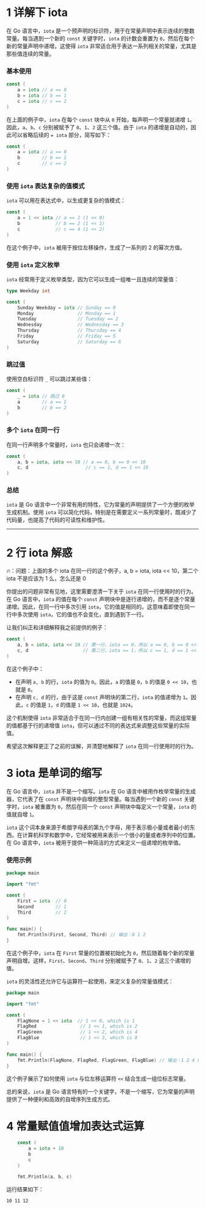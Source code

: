 # 1 详解下 iota

在 Go 语言中，`iota` 是一个预声明的标识符，用于在常量声明中表示连续的整数常量。每当遇到一个新的 `const` 关键字时，`iota` 的计数会重置为 `0`，然后在每个新的常量声明中递增。这使得 `iota` 非常适合用于表达一系列相关的常量，尤其是那些值连续的常量。

### 基本使用

```go
const (
    a = iota // a == 0
    b = iota // b == 1
    c = iota // c == 2
)
```

在上面的例子中，`iota` 在每个 `const` 块中从 `0` 开始，每声明一个常量就递增 `1`。因此，`a`、`b`、`c` 分别被赋予了 `0`、`1`、`2` 这三个值。由于 `iota` 的递增是自动的，因此可以省略后续的 `= iota` 部分，简写如下：

```go
const (
    a = iota // a == 0
    b        // b == 1
    c        // c == 2
)
```

### 使用 `iota` 表达复杂的值模式

`iota` 可以用在表达式中，以生成更复杂的值模式：

```go
const (
    a = 1 << iota // a == 1 (1 << 0)
    b             // b == 2 (1 << 1)
    c             // c == 4 (1 << 2)
)
```

在这个例子中，`iota` 被用于按位左移操作，生成了一系列的 2 的幂次方值。

### 使用 `iota` 定义枚举

`iota` 经常用于定义枚举类型，因为它可以生成一组唯一且连续的常量值：

```go
type Weekday int

const (
    Sunday Weekday = iota // Sunday == 0
    Monday                // Monday == 1
    Tuesday               // Tuesday == 2
    Wednesday             // Wednesday == 3
    Thursday              // Thursday == 4
    Friday                // Friday == 5
    Saturday              // Saturday == 6
)
```

### 跳过值

使用空白标识符 `_` 可以跳过某些值：

```go
const (
    _ = iota // 跳过 0
    a        // a == 1
    b        // b == 2
)
```

### 多个 `iota` 在同一行

在同一行声明多个常量时，`iota` 也只会递增一次：

```go
const (
    a, b = iota, iota << 10 // a == 0, b == 0 << 10
    c, d                     // c == 1, d == 1 << 10
)
```

### 总结

`iota` 是 Go 语言中一个非常有用的特性，它为常量的声明提供了一个方便的枚举生成机制。使用 `iota` 可以简化代码，特别是在需要定义一系列常量时，既减少了代码量，也提高了代码的可读性和维护性。

---

# 2 行 iota 解惑

🔥：问题：上面的多个 iota 在同一行的这个例子，a, b = iota, iota << 10，第二个 iota 不是应该为 1 么，怎么还是 0

你提出的问题非常有见地，这里需要澄清一下关于 `iota` 在同一行使用时的行为。在 Go 语言中，`iota` 的值在每个 `const` 声明块中是逐行递增的，而不是逐个常量递增。因此，在同一行中多次引用 `iota`，它的值是相同的。这意味着即使在同一行中多次使用 `iota`，它的值也不会变化，直到遇到下一行。

让我们纠正和详细解释我之前提供的例子：

```go
const (
    a, b = iota, iota << 10 // 第一行，iota == 0，所以 a == 0, b == 0 << 10 == 0
    c, d                    // 第二行，iota == 1，所以 c == 1, d == 1 << 10 == 1024
)
```

在这个例子中：

-   在声明 `a, b` 的行，`iota` 的值为 `0`。因此，`a` 的值是 `0`，`b` 的值是 `0 << 10`，也就是 `0`。
-   在声明 `c, d` 的行，由于这是 `const` 声明块的第二行，`iota` 的值递增为 `1`。因此，`c` 的值是 `1`，`d` 的值是 `1 << 10`，也就是 `1024`。

这个机制使得 `iota` 非常适合于在同一行内创建一组有相关性的常量，而这组常量的值都基于行的递增值 `iota`，但可以通过不同的表达式来调整这些常量的实际值。

希望这次解释更正了之前的误解，并清楚地解释了 `iota` 在同一行使用时的行为。

# 3 iota 是单词的缩写

在 Go 语言中，`iota` 并不是一个缩写。`iota` 在 Go 语言中被用作枚举常量的生成器，它代表了在 `const` 声明块中自增的整型常量。每当遇到一个新的 `const` 关键字时，`iota` 被重置为 `0`，然后在同一个 `const` 声明块中每定义一个常量，`iota` 的值就自增 `1`。

`iota` 这个词本身来源于希腊字母表的第九个字母，用于表示极小量或者最小的东西。在计算机科学和数学中，它经常被用来表示一个很小的量或者序列中的位置。在 Go 语言中，`iota` 被用于提供一种简洁的方式来定义一组递增的枚举值。

### 使用示例

```go
package main

import "fmt"

const (
    First = iota  // 0
    Second        // 1
    Third         // 2
)

func main() {
    fmt.Println(First, Second, Third) // 输出：0 1 2
}
```

在这个例子中，`iota` 在 `First` 常量的位置被初始化为 `0`，然后随着每个新的常量声明自增。这样，`First`、`Second`、`Third` 分别被赋予了 `0`、`1`、`2` 这三个递增的值。

`iota` 的灵活性还允许它与运算符一起使用，来定义复杂的常量值模式：

```go
package main

import "fmt"

const (
    FlagNone = 1 << iota  // 1 << 0, which is 1
    FlagRed                // 1 << 1, which is 2
    FlagGreen              // 1 << 2, which is 4
    FlagBlue               // 1 << 3, which is 8
)

func main() {
    fmt.Println(FlagNone, FlagRed, FlagGreen, FlagBlue) // 输出：1 2 4 8
}
```

这个例子展示了如何使用 `iota` 与位左移运算符 `<<` 结合生成一组位标志常量。

总的来说，`iota` 是 Go 语言特有的一个关键字，不是一个缩写，它为常量的声明提供了一种便利和高效的自增序列生成方式。

# 4 常量赋值值增加表达式运算

```go
	const (
		a = iota + 10
		b
		c
	)

	fmt.Println(a, b, c)
```

运行结果如下：

```shell
10 11 12
```
